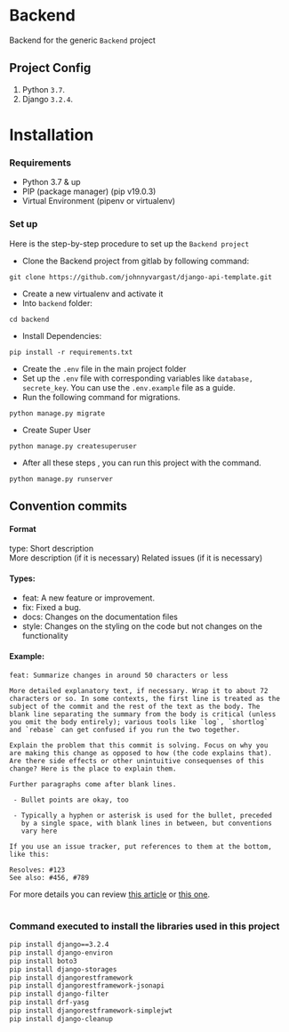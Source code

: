 # Backend
Backend for the generic `Backend` project

## Project Config
1. Python `3.7`.
2. Django `3.2.4`.

# Installation
### Requirements
- Python 3.7 & up
- PIP (package manager) (pip v19.0.3)
- Virtual Environment (pipenv or virtualenv)

### Set up

Here is the step-by-step procedure to set up the `Backend project`

- Clone the Backend project from gitlab by following command:
```
git clone https://github.com/johnnyvargast/django-api-template.git
```
- Create a new virtualenv and activate it
- Into `backend` folder:
```
cd backend
```
- Install Dependencies:
```
pip install -r requirements.txt
```
- Create the `.env` file in the main project folder
- Set up the `.env` file with corresponding variables like `database, secrete_key`. You can use the `.env.example` file as a guide.
- Run the following command for migrations.
```
python manage.py migrate
```
- Create Super User 
```
python manage.py createsuperuser
```

- After all these steps , you can run this project with the command.

```
python manage.py runserver
```


## Convention commits
#### Format
type: Short description  
More description (if it is necessary)
Related issues (if it is necessary)

#### Types:
- feat:
    A new feature or improvement.
- fix:
    Fixed a bug.
- docs:
    Changes on the documentation files
- style:
    Changes on the styling on the code but not changes on the functionality

#### Example:
```shell
feat: Summarize changes in around 50 characters or less

More detailed explanatory text, if necessary. Wrap it to about 72
characters or so. In some contexts, the first line is treated as the
subject of the commit and the rest of the text as the body. The
blank line separating the summary from the body is critical (unless
you omit the body entirely); various tools like `log`, `shortlog`
and `rebase` can get confused if you run the two together.

Explain the problem that this commit is solving. Focus on why you
are making this change as opposed to how (the code explains that).
Are there side effects or other unintuitive consequenses of this
change? Here is the place to explain them.

Further paragraphs come after blank lines.

 - Bullet points are okay, too

 - Typically a hyphen or asterisk is used for the bullet, preceded
   by a single space, with blank lines in between, but conventions
   vary here

If you use an issue tracker, put references to them at the bottom,
like this:

Resolves: #123
See also: #456, #789
```

For more details you can review [this article](http://udacity.github.io/git-styleguide/) or [this one](https://www.conventionalcommits.org/en/v1.0.0/).


#
### Command executed to install the libraries used in this project
```sh
pip install django==3.2.4
pip install django-environ
pip install boto3
pip install django-storages
pip install djangorestframework
pip install djangorestframework-jsonapi
pip install django-filter
pip install drf-yasg
pip install djangorestframework-simplejwt
pip install django-cleanup
```